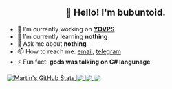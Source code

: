 <h2 align="center">👋 Hello! I'm bubuntoid.</h2>

- 🔭 I’m currently working on [**YOVPS**](https://github.com/bubuntoid/YOVPS)
- 🌱 I’m currently learning **nothing**
- 💬 Ask me about **nothing**
- 📫 How to reach me: [email](mailto:bubuntoid@gmail.com), [telegram](https://t.me/bubuntoid)
- ⚡ Fun fact: **gods was talking on C# langunage**

<a href="https://github.com/bubuntoid/bubuntoid">
  <img align="center" src="https://github-readme-stats.vercel.app/api?username=bubuntoid&show_icons=true&line_height=27&count_private=true&theme=vue-dark" alt="Martin's GitHub Stats" />
</a>
<a href="https://github.com/bubuntoid/bubuntoid">
  <img align="center" src="https://github-readme-stats.vercel.app/api/top-langs/?username=bubuntoid&hide=html&langs_count=3&theme=vue-dark" />
</a>

<a href="https://github.com/bubuntoid/EasyDialog">
  <img align="center" src="https://github-readme-stats.vercel.app/api/pin/?username=bubuntoid&repo=EasyDialog&theme=vue-dark" />
</a>

<a href="https://github.com/bubuntoid/YOVPS">
  <img align="center" src="https://github-readme-stats.vercel.app/api/pin/?username=bubuntoid&repo=YOVPS&theme=vue-dark" />
</a>    
